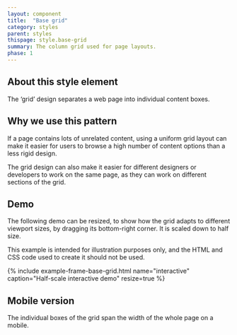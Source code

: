 ```yaml
---
layout: component
title:  "Base grid"
category: styles
parent: styles
thispage: style.base-grid
summary: The column grid used for page layouts.
phase: 1
---
```


## About this style element

The ‘grid’ design separates a web page into individual content boxes.

## Why we use this pattern

If a page contains lots of unrelated content, using a uniform grid layout can make it easier for users to browse a high number of content options than a less rigid design.  

The grid design can also make it easier for different designers or developers to work on the same page, as they can work on different sections of the grid.

## Demo

The following demo can be resized, to show how the grid adapts to different viewport sizes, by dragging its bottom-right corner. It is scaled down to half size.

This example is intended for illustration purposes only, and the HTML and CSS code used to create it should not be used.

{% include example-frame-base-grid.html name="interactive" caption="Half-scale interactive demo" resize=true %}

## Mobile version

The individual boxes of the grid span the width of the whole page on a mobile.
